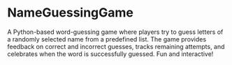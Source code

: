 # NameGuessingGame
A Python-based word-guessing game where players try to guess letters of a randomly selected name from a predefined list. The game provides feedback on correct and incorrect guesses, tracks remaining attempts, and celebrates when the word is successfully guessed. Fun and interactive!
